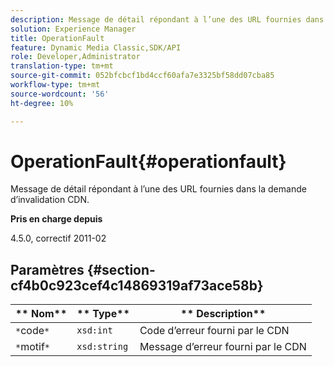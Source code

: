 ```yaml
---
description: Message de détail répondant à l’une des URL fournies dans la demande d’invalidation CDN.
solution: Experience Manager
title: OperationFault
feature: Dynamic Media Classic,SDK/API
role: Developer,Administrator
translation-type: tm+mt
source-git-commit: 052bfcbcf1bd4ccf60afa7e3325bf58dd07cba85
workflow-type: tm+mt
source-wordcount: '56'
ht-degree: 10%

---
```



# OperationFault{#operationfault}

Message de détail répondant à l’une des URL fournies dans la demande d’invalidation CDN.

**Pris en charge depuis**

4.5.0, correctif 2011-02

## Paramètres {#section-cf4b0c923cef4c14869319af73ace58b}

| ** Nom** | ** Type** | ** Description** |
|---|---|---|
| `*`code`*` | `xsd:int` | Code d’erreur fourni par le CDN |
| `*`motif`*` | `xsd:string` | Message d’erreur fourni par le CDN |

